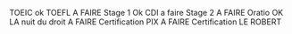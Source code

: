 TOEIC ok
TOEFL A FAIRE
Stage 1 Ok
CDI a faire
Stage 2 A FAIRE
Oratio OK
LA nuit du droit A FAIRE
Certification PIX A FAIRE
Certification LE ROBERT